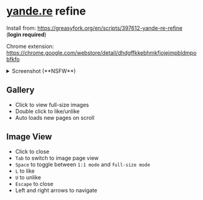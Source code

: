 # [yande.re](https://yande.re/post) refine

Install from: https://greasyfork.org/en/scripts/397612-yande-re-refine (**login required**)

Chrome extension: https://chrome.google.com/webstore/detail/dhdgffkkebhmkfjojejmpbldmpobfkfo


<details>

<summary>Screenshot (**NSFW**)</summary>

![](https://greasyfork.org/system/screenshots/screenshots/000/019/592/original/Screen_Shot_2020-03-15_at_10.18.48_AM-min_%281%29.jpg?1584239364)

</details>

## Gallery

- Click to view full-size images
- Double click to like/unlike
- Auto loads new pages on scroll

## Image View

- Click to close
- `Tab` to switch to image page view
- `Space` to toggle between `1:1 mode` and `full-size mode`
- `L` to like
- `U` to unlike
- `Escape` to close
- Left and right arrows to navigate
